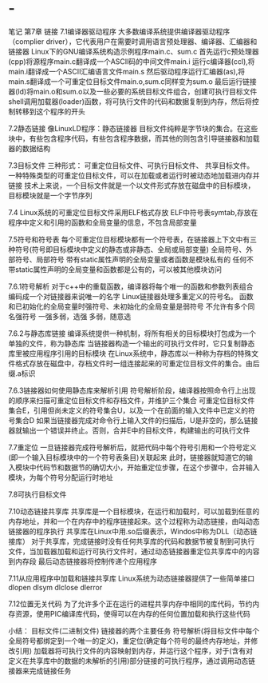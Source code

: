# -
笔记
第7章 链接
7.1编译器驱动程序
 大多数编译系统提供编译器驱动程序（complier driver），它代表用户在需要时调用语言预处理器、编译器、汇编器和链接器
   Linux下的GNU编译系统构造示例程序main.c、sum.c
   首先运行c预处理器(cpp)将源程序main.c翻译成一个ASCII码的中间文件main.i
   运行c编译器(ccl),将main.i翻译成一个ASCII汇编语言文件main.s
   然后驱动程序运行汇编器(as),将main.s翻译成一个可重定位目标文件main.o,sum.c同样变为sum.o
   最后运行链接器(ld)将main.o和sum.o以及一些必要的系统目标文件组合，创建可执行目标文件
   shell调用加载器(loader)函数，将可执行文件的代码和数据复制到内存，然后将控制转移到这个程序的开头

7.2静态链接
   像LinuxLD程序：静态链接器
   目标文件纯粹是字节块的集合。在这些块中，有些包含程序代码，有些包含程序数据，而其他的则包含引导链接器和加载器的数据结构
   
7.3目标文件
   三种形式：
   可重定位目标文件、可执行目标文件、
   共享目标文件。一种特殊类型的可重定位目标文件，可以在加载或者运行时被动态地加载进内存并链接
   技术上来说，一个目标文件就是一个以文件形式存放在磁盘中的目标模块，目标模块就是一个字节序列

7.4
   Linux系统的可重定位目标文件采用ELF格式存放
   ELF中符号表symtab,存放在程序中定义和引用的函数和全局变量的信息，不包含局部变量
   
7.5符号和符号表
   每个可重定位目标模块都有一个符号表，在链接器上下文中有三种符号(符号即目标模块中定义的静态或非静态、全局或局部变量)
   全局符号、外部符号、局部符号
   带有static属性声明的全局变量或者函数是模块私有的
   任何不带static属性声明的全局变量和函数都是公有的，可以被其他模块访问

7.6.1符号解析
   对于c++中的重载函数，编译器将每个唯一的函数和参数列表组合编码成一个对链接器来说唯一的名字
   Linux链接器处理多重定义的符号名。 函数和已初始化的全局变量时强符号、未初始化的全局变量是弱符号
   不允许有多个同名强符号
   一强多弱，选强
   多弱，随意选

7.6.2与静态库链接
   编译系统提供一种机制，将所有相关的目标模块打包成为一个单独的文件，称为静态库
   当链接器构造一个输出的可执行文件时，它只复制静态库里被应用程序引用的目标模块
   在Linux系统中，静态库以一种称为存档的特殊文件格式存放在磁盘中，存档文件时一组连接起来的可重定位目标文件的集合。由后缀.a标识
   
7.6.3链接器如何使用静态库来解析引用
   符号解析阶段，编译器按照命令行上出现的顺序来扫描可重定位目标文件和存档文件，并维护三个集合
   可重定位目标文件集合E，引用但尚未定义的符号集合U，以及一个在前面的输入文件中已定义的符号集合D
   如果当链接器完成对命令行上输入文件的扫描后，U是非空的，那么链接器就输出一个错误并终止。否则，合并E中的目标文件，构建输出的可执行文件
   
7.7重定位
   一旦链接器完成符号解析后，就把代码中每个符号引用和一个符号定义(即一个输入目标模块中的一个符号表条目)关联起来
   此时，链接器就知道它的输入模块中代码节和数据节的确切大小，开始重定位步骤，在这个步骤中，合并输入模块，为每个符号分配运行时地址
   
7.8可执行目标文件

7.10动态链接共享库
   共享库是一个目标模块，在运行和加载时，可以加载到任意的内存地址，并和一个在内存中的程序链接起来。这个过程称为动态链接，由叫动态链接器的程序执行
   共享库在Linux中用.so后缀表示，Windos中称为DLL（动态链接库）
   对于共享库，完成链接时没有任何共享库的代码和数据节被复制到可执行文件，当加载器加载和运行可执行文件时，通过动态链接器重定位共享库中的内容到内存段
   最后动态链接器将控制传递个应用程序
   
7.11从应用程序中加载和链接共享库
   Linux系统为动态链接器提供了一些简单接口 dlopen dlsym dlclose dlerror

7.12位置无关代码
   为了允许多个正在运行的进程共享内存中相同的库代码，节约内存资源，使用PIC编译库代码，使得可以在内存的任何位置加载和执行这些代码
   
小结：
   目标文件(二进制文件)
   链接器的两个主要任务
   符号解析(将目标文件中每个全局符号都绑定到一个唯一的定义)，重定位(确定每个符号的最终内存地址，并修改引用)
   加载器将可执行文件的内容映射到内存，并运行这个程序，对于(含有对定义在共享库中的数据的未解析的引用)部分链接的可执行程序，通过调用动态链接器来完成链接任务
